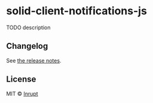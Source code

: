 # solid-client-notifications-js

TODO description

## Changelog

See [the release notes](https://github.com/inrupt/solid-client-notifications/blob/main/CHANGELOG.md).

## License

MIT © [Inrupt](https://inrupt.com)
